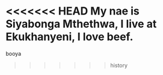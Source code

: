 <<<<<<< HEAD
My nae is Siyabonga Mthethwa, I live at Ekukhanyeni, I love beef.
=======
booya
>>>>>>> history
